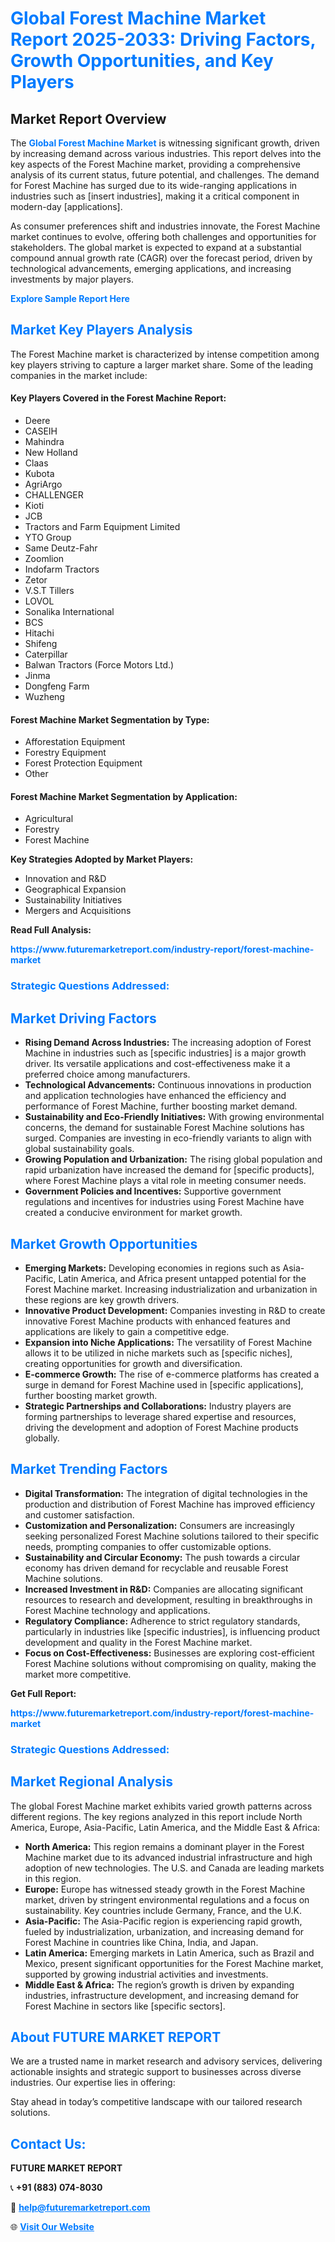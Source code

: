 <h1 style="color: #007BFF;">Global Forest Machine Market Report 2025-2033: Driving Factors, Growth Opportunities, and Key Players</h1>

<section id="overview">
<h2>Market Report Overview</h2>
<p>The <a href="https://www.futuremarketreport.com/industry-report/forest-machine-market" style="color: #007BFF; text-decoration: none;"><strong>Global Forest Machine Market</strong></a> is witnessing significant growth, driven by increasing demand across various industries. This report delves into the key aspects of the Forest Machine market, providing a comprehensive analysis of its current status, future potential, and challenges. The demand for Forest Machine has surged due to its wide-ranging applications in industries such as [insert industries], making it a critical component in modern-day [applications].</p>
<p>As consumer preferences shift and industries innovate, the Forest Machine market continues to evolve, offering both challenges and opportunities for stakeholders. The global market is expected to expand at a substantial compound annual growth rate (CAGR) over the forecast period, driven by technological advancements, emerging applications, and increasing investments by major players.</p>
</section>

<section id="overview">
<p><a href="https://www.futuremarketreport.com/request-sample/reportId=128078" style="color: #007BFF; text-decoration: none;"><strong>Explore Sample Report Here</strong></a></p>
</section>

<section id="key-players">
<h2 style="color: #007BFF;">Market Key Players Analysis</h2>
<p>The Forest Machine market is characterized by intense competition among key players striving to capture a larger market share. Some of the leading companies in the market include:</p>
<h4>Key Players Covered in the Forest Machine Report:</h4>
<ul><li>Deere</li><li>CASEIH</li><li>Mahindra</li><li>New Holland</li><li>Claas</li><li>Kubota</li><li>AgriArgo</li><li>CHALLENGER</li><li>Kioti</li><li>JCB</li><li>Tractors and Farm Equipment Limited</li><li>YTO Group</li><li>Same Deutz-Fahr</li><li>Zoomlion</li><li>Indofarm Tractors</li><li>Zetor</li><li>V.S.T Tillers</li><li>LOVOL</li><li>Sonalika International</li><li>BCS</li><li>Hitachi</li><li>Shifeng</li><li>Caterpillar</li><li>Balwan Tractors (Force Motors Ltd.)</li><li>Jinma</li><li>Dongfeng Farm</li><li>Wuzheng</li></ul>
<h4>Forest Machine Market Segmentation by Type:</h4>
<ul><li>Afforestation Equipment</li><li>Forestry Equipment</li><li>Forest Protection Equipment</li><li>Other</li></ul>

<h4>Forest Machine Market Segmentation by Application:</h4>
<ul><li>Agricultural</li><li>Forestry</li><li>Forest Machine</li></ul>
<p><strong>Key Strategies Adopted by Market Players:</strong></p>
<ul>
<li>Innovation and R&D</li>
<li>Geographical Expansion</li>
<li>Sustainability Initiatives</li>
<li>Mergers and Acquisitions</li>
</ul>
</section>

<section>
<p><strong>Read Full Analysis: </strong></p><a href="https://www.futuremarketreport.com/industry-report/forest-machine-market" style="color: #007BFF; text-decoration: none;"><strong>https://www.futuremarketreport.com/industry-report/forest-machine-market</strong></a>
<h3 style="color: #007BFF;">Strategic Questions Addressed:</h3>
</section>

<section id="driving-factors">
<h2 style="color: #007BFF;">Market Driving Factors</h2>
<ul>
<li><strong>Rising Demand Across Industries:</strong> The increasing adoption of Forest Machine in industries such as [specific industries] is a major growth driver. Its versatile applications and cost-effectiveness make it a preferred choice among manufacturers.</li>
<li><strong>Technological Advancements:</strong> Continuous innovations in production and application technologies have enhanced the efficiency and performance of Forest Machine, further boosting market demand.</li>
<li><strong>Sustainability and Eco-Friendly Initiatives:</strong> With growing environmental concerns, the demand for sustainable Forest Machine solutions has surged. Companies are investing in eco-friendly variants to align with global sustainability goals.</li>
<li><strong>Growing Population and Urbanization:</strong> The rising global population and rapid urbanization have increased the demand for [specific products], where Forest Machine plays a vital role in meeting consumer needs.</li>
<li><strong>Government Policies and Incentives:</strong> Supportive government regulations and incentives for industries using Forest Machine have created a conducive environment for market growth.</li>
</ul>
</section>

<section id="growth-opportunities">
<h2 style="color: #007BFF;">Market Growth Opportunities</h2>
<ul>
<li><strong>Emerging Markets:</strong> Developing economies in regions such as Asia-Pacific, Latin America, and Africa present untapped potential for the Forest Machine market. Increasing industrialization and urbanization in these regions are key growth drivers.</li>
<li><strong>Innovative Product Development:</strong> Companies investing in R&D to create innovative Forest Machine products with enhanced features and applications are likely to gain a competitive edge.</li>
<li><strong>Expansion into Niche Applications:</strong> The versatility of Forest Machine allows it to be utilized in niche markets such as [specific niches], creating opportunities for growth and diversification.</li>
<li><strong>E-commerce Growth:</strong> The rise of e-commerce platforms has created a surge in demand for Forest Machine used in [specific applications], further boosting market growth.</li>
<li><strong>Strategic Partnerships and Collaborations:</strong> Industry players are forming partnerships to leverage shared expertise and resources, driving the development and adoption of Forest Machine products globally.</li>
</ul>
</section>

<section id="trending-factors">
<h2 style="color: #007BFF;">Market Trending Factors</h2>
<ul>
<li><strong>Digital Transformation:</strong> The integration of digital technologies in the production and distribution of Forest Machine has improved efficiency and customer satisfaction.</li>
<li><strong>Customization and Personalization:</strong> Consumers are increasingly seeking personalized Forest Machine solutions tailored to their specific needs, prompting companies to offer customizable options.</li>
<li><strong>Sustainability and Circular Economy:</strong> The push towards a circular economy has driven demand for recyclable and reusable Forest Machine solutions.</li>
<li><strong>Increased Investment in R&D:</strong> Companies are allocating significant resources to research and development, resulting in breakthroughs in Forest Machine technology and applications.</li>
<li><strong>Regulatory Compliance:</strong> Adherence to strict regulatory standards, particularly in industries like [specific industries], is influencing product development and quality in the Forest Machine market.</li>
<li><strong>Focus on Cost-Effectiveness:</strong> Businesses are exploring cost-efficient Forest Machine solutions without compromising on quality, making the market more competitive.</li>
</ul>
</section>

<section>
<p><strong>Get Full Report: </strong></p><a href="https://www.futuremarketreport.com/industry-report/forest-machine-market" style="color: #007BFF; text-decoration: none;"><strong>https://www.futuremarketreport.com/industry-report/forest-machine-market</strong></a>
<h3 style="color: #007BFF;">Strategic Questions Addressed:</h3>
</section>


<section id="regional-analysis">
<h2 style="color: #007BFF;">Market Regional Analysis</h2>
<p>The global Forest Machine market exhibits varied growth patterns across different regions. The key regions analyzed in this report include North America, Europe, Asia-Pacific, Latin America, and the Middle East & Africa:</p>
<ul>
<li><strong>North America:</strong> This region remains a dominant player in the Forest Machine market due to its advanced industrial infrastructure and high adoption of new technologies. The U.S. and Canada are leading markets in this region.</li>
<li><strong>Europe:</strong> Europe has witnessed steady growth in the Forest Machine market, driven by stringent environmental regulations and a focus on sustainability. Key countries include Germany, France, and the U.K.</li>
<li><strong>Asia-Pacific:</strong> The Asia-Pacific region is experiencing rapid growth, fueled by industrialization, urbanization, and increasing demand for Forest Machine in countries like China, India, and Japan.</li>
<li><strong>Latin America:</strong> Emerging markets in Latin America, such as Brazil and Mexico, present significant opportunities for the Forest Machine market, supported by growing industrial activities and investments.</li>
<li><strong>Middle East & Africa:</strong> The region’s growth is driven by expanding industries, infrastructure development, and increasing demand for Forest Machine in sectors like [specific sectors].</li>
</ul>
</section>

<footer>
<h2 style="color: #007BFF;">About FUTURE MARKET REPORT</h2>
<p>We are a trusted name in market research and advisory services, delivering actionable insights and strategic support to businesses across diverse industries. Our expertise lies in offering:</p>

<p>Stay ahead in today’s competitive landscape with our tailored research solutions.</p>

<h2 style="color: #007BFF;">Contact Us:</h2>
<p><strong>FUTURE MARKET REPORT</strong></p>
<p>📞 <strong>+91 (883) 074-8030</strong></p>
<p>📧 <strong><a href="mailto:help@futuremarketreport.com" style="color: #007BFF;">help@futuremarketreport.com</a></strong></p>
<p>🌐 <strong><a href="https://www.futuremarketreport.com/" style="color: #007BFF;">Visit Our Website</a></strong></p>
</footer>